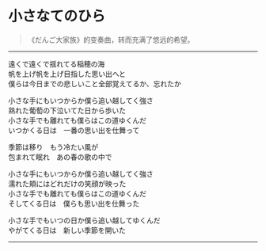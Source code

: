 # 小さなてのひら

> 《だんご大家族》的变奏曲，转而充满了悠远的希望。

---

<div class='lyrics'>

<p>
遠くで遠くで揺れてる稲穂の海</br>
帆を上げ帆を上げ目指した思い出へと</br>
僕らは今日までの悲しいこと全部覚えてるか、忘れたか</br>
</p>

<p>
小さな手にもいつからか僕ら追い越してく強さ</br>
熟れた葡萄の下泣いてた日から歩いた</br>
小さな手でも離れても僕らはこの道ゆくんだ</br>
いつかくる日は　一番の思い出を仕舞って</br>
</p>

<p>
季節は移り　もう冷たい風が</br>
包まれて眠れ　あの春の歌の中で</br>
</p>

<p>
小さな手にもいつからか僕ら追い越してく強さ</br>
濡れた頬にはどれだけの笑顔が映った</br>
小さな手でも離れても僕らはこの道ゆくんだ</br>
そしてくる日は　僕らも思い出を仕舞った</br>
</p>

<p>
小さな手でもいつの日か僕ら追い越してゆくんだ</br>
やがてくる日は　新しい季節を開いた</br>
</p>

</div>

---